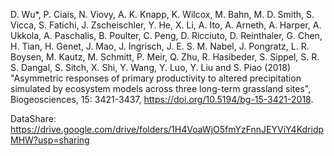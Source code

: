 D. Wu*, P. Ciais, N. Viovy, A. K. Knapp, K. Wilcox, M. Bahn, M. D. Smith, S. Vicca, S. Fatichi, J. Zscheischler, Y. He, X. Li, A. Ito, A. Arneth, A. Harper, A. Ukkola, A. Paschalis, B. Poulter, C. Peng, D. Ricciuto, D. Reinthaler, G. Chen, H. Tian, H. Genet, J. Mao, J. Ingrisch, J. E. S. M. Nabel, J. Pongratz, L. R. Boysen, M. Kautz, M. Schmitt, P. Meir, Q. Zhu, R. Hasibeder, S. Sippel, S. R. S. Dangal, S. Sitch, X. Shi, Y. Wang, Y. Luo, Y. Liu and S. Piao (2018) "Asymmetric responses of primary productivity to altered precipitation simulated by ecosystem models across three long-term grassland sites", Biogeosciences, 15: 3421-3437, https://doi.org/10.5194/bg-15-3421-2018.

DataShare: https://drive.google.com/drive/folders/1H4VoaWjO5fmYzFnnJEYViY4KdridpMHW?usp=sharing

